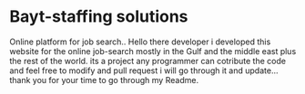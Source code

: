 # Bayt-staffing solutions
Online platform for job search..
Hello there developer i developed this website for the online job-search mostly in the Gulf and the middle east plus the rest of the world.
its a project any programmer can cotribute the code and feel free to modify and pull request i will go through it and 
update... thank you for your time to go through my Readme.
